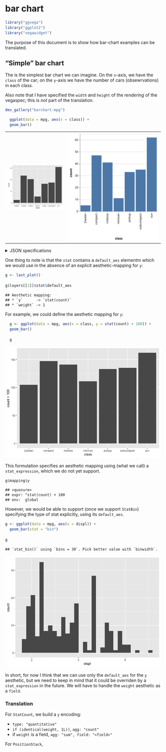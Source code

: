 bar chart
================

``` r
library("ggvega")
library("ggplot2")
library("vegawidget")
```

The purpose of this document is to show how bar-chart examples can be
translated.

## “Simple” bar chart

The is the simplest bar chart we can imagine. On the `x`-axis, we have
the `class` of the car; on the `y`-axis we have the number of cars
(obsewrvations) in each class.

Also note that I have specified the `width` and `height` of the
*rendering* of the vegaspec; this is *not* part of the translation.

``` r
dev_gallery("barchart-mpg")
```

``` r
  ggplot(data = mpg, aes(x = class)) +
  geom_bar()
```

<div>

<table>

<tr style="border-width: 0px;">

<td style="border-width: 0px;">

<img src="bar-chart_files/barchart-mpg-gg.png" width="400"/>

</td>

<td style="border-width: 0px;">

<img src="bar-chart_files/barchart-mpg-vl.svg"/>

</td>

</tr>

</table>

</div>

<div>

<details>

<summary>JSON specifications</summary>

<table>

<thead>

<tr style="border-width: 0px;">

<td style="width:50%; border-width: 0px;">

ggspec

</td>

<td style="width:50%; border-width: 0px;">

vegaspec

</td>

</tr>

</thead>

<tbody>

<tr style="border-width: 0px;">

<td style="border-width: 0px; vertical-align: top;">

``` json
{
  "data": {
    "data-00": {
      "metadata": {
        "manufacturer": {
          "type": "nominal"
        },
        "model": {
          "type": "nominal"
        },
        "displ": {
          "type": "quantitative"
        },
        "year": {
          "type": "quantitative"
        },
        "cyl": {
          "type": "quantitative"
        },
        "trans": {
          "type": "nominal"
        },
        "drv": {
          "type": "nominal"
        },
        "cty": {
          "type": "quantitative"
        },
        "hwy": {
          "type": "quantitative"
        },
        "fl": {
          "type": "nominal"
        },
        "class": {
          "type": "nominal"
        }
      },
      "observations": [
        {
          "manufacturer": "audi",
          "model": "a4",
          "displ": 1.8,
          "year": 1999,
          "cyl": 4,
          "trans": "auto(l5)",
          "drv": "f",
          "cty": 18,
          "hwy": 29,
          "fl": "p",
          "class": "compact"
        }
      ]
    }
  },
  "layers": [
    {
      "data": "data-00",
      "geom": {
        "class": "GeomBar"
      },
      "geom_params": {
        "na.rm": false
      },
      "mapping": {
        "x": {
          "field": "class"
        }
      },
      "aes_params": {},
      "stat": {
        "class": "StatCount",
        "default_aes": {
          "y": {
            "stat": "count"
          },
          "weight": 1
        }
      },
      "stat_params": {
        "na.rm": false
      },
      "position": {
        "class": "PositionStack"
      }
    }
  ],
  "scales": [],
  "labels": {
    "x": "class",
    "y": "count",
    "weight": "weight"
  },
  "coordinates": {
    "class": "CoordCartesian"
  },
  "facet": {
    "class": "FacetNull"
  }
}
```

</td>

<td style="border-width: 0px; vertical-align: top;">

``` json
{
  "$schema": "https://vega.github.io/schema/vega-lite/v3.json",
  "datasets": {
    "data-00": [
      {
        "manufacturer": "audi",
        "model": "a4",
        "displ": 1.8,
        "year": 1999,
        "cyl": 4,
        "trans": "auto(l5)",
        "drv": "f",
        "cty": 18,
        "hwy": 29,
        "fl": "p",
        "class": "compact"
      }
    ]
  },
  "layer": [
    {
      "data": {
        "name": "data-00"
      },
      "mark": {
        "type": "bar"
      },
      "encoding": {
        "x": {
          "field": "class",
          "type": "nominal",
          "title": "class"
        },
        "y": {
          "aggregate": "count",
          "stack": "zero",
          "type": "quantitative",
          "title": "count"
        }
      }
    }
  ]
}
```

</td>

</tr>

</tbody>

</table>

</details>

</div>

One thing to note is that the `stat` contains a `default_aes` elementm
which we would use in the absence of an explicit aesthetic-mapping for
`y`:

``` r
g <- last_plot()

g$layers[[1]]$stat$default_aes
```

    ## Aesthetic mapping: 
    ## * `y`      -> `stat(count)`
    ## * `weight` -> 1

For example, we could define the aesthetic mapping for `y`:

``` r
  g <- ggplot(data = mpg, aes(x = class, y = stat(count) + 100)) +
  geom_bar()

  g
```

![](bar-chart_files/figure-gfm/unnamed-chunk-4-1.png)<!-- -->

This formulation specifies an aesthetic mapping using (what we call) a
`stat_expression`, which we do not yet support.

``` r
g$mapping$y
```

    ## <quosure>
    ## expr: ^stat(count) + 100
    ## env:  global

However, we would be able to support (once we support `StatBin`)
specifying the type of stat explicitly, using its `default_aes`.

``` r
g <- ggplot(data = mpg, aes(x = displ)) +
  geom_bar(stat = "bin")

g
```

    ## `stat_bin()` using `bins = 30`. Pick better value with `binwidth`.

![](bar-chart_files/figure-gfm/unnamed-chunk-6-1.png)<!-- -->

In short, for now I think that we can use only the `default_aes` for the
`y` aesthetic, but we need to keep in mind that it could be overriden by
a `stat_expression` in the future. We will have to handle the `weight`
aesthetic as a `field`.

### Translation

For `StatCount`, we build a `y` encoding:

  - `type: "quantitative"`
  - `if (identical(weight, 1L))`, `agg: "count"`
  - if `weight` is a field, `agg: "sum", field: "<field>"`

For `PositionStack`,
